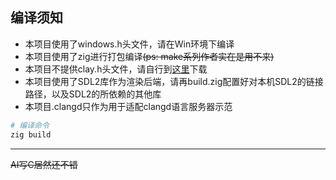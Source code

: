 ## 编译须知
- 本项目使用了windows.h头文件，请在Win环境下编译
- 本项目使用了zig进行打包编译~~(ps: make系列作者实在是用不来)~~
- 本项目不提供clay.h头文件，请自行到[这里](https://github.com/nicbarker/clay/releases/tag/v0.14)下载
- 本项目使用了SDL2库作为渲染后端，请再build.zig配置好对本机SDL2的链接路径，以及SDL2的所依赖的其他库
- 本项目.clangd只作为用于适配clangd语言服务器示范
```bash
# 编译命令
zig build
```

---

~~AI写C居然还不错~~